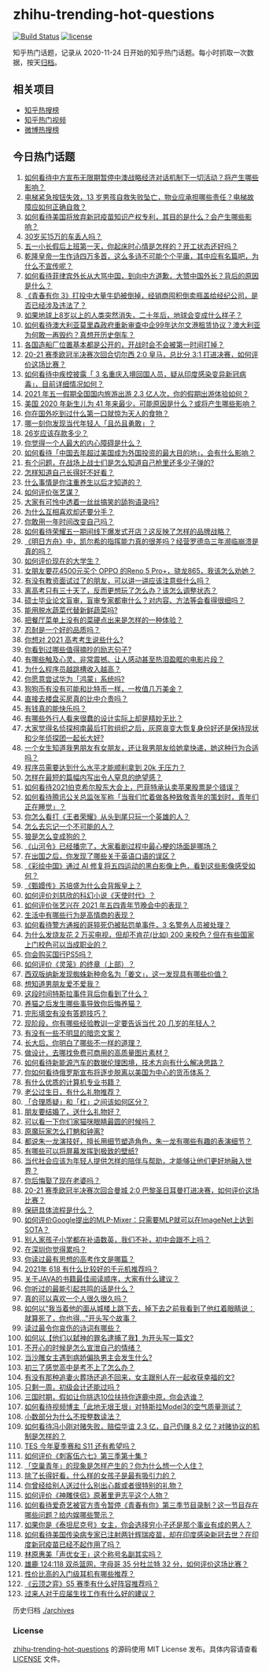# zhihu-trending-hot-questions

[![Build Status](https://github.com/justjavac/zhihu-trending-hot-questions/workflows/ci/badge.svg?branch=master)](https://github.com/justjavac/zhihu-trending-hot-questions/actions)
[![license](https://img.shields.io/github/license/justjavac/zhihu-trending-hot-questions)](https://github.com/justjavac/zhihu-trending-hot-questions/blob/master/LICENSE)

知乎热门话题，记录从 2020-11-24 日开始的知乎热门话题。每小时抓取一次数据，按天[归档](./archives)。

## 相关项目

- [知乎热搜榜](https://github.com/justjavac/zhihu-trending-top-search)
- [知乎热门视频](https://github.com/justjavac/zhihu-trending-hot-video)
- [微博热搜榜](https://github.com/justjavac/weibo-trending-hot-search)

## 今日热门话题

<!-- BEGIN -->
<!-- 最后更新时间 Thu May 06 2021 13:05:21 GMT+0800 (China Standard Time) -->

1. [如何看待中方宣布无限期暂停中澳战略经济对话机制下一切活动？将产生哪些影响？](https://www.zhihu.com/question/458017814)
2. [电梯紧急按钮失效，13
   岁男孩自救失败坠亡，物业应承担哪些责任？电梯故障应如何正确自救？](https://www.zhihu.com/question/457831377)
3. [如何看待美国将放弃新冠疫苗知识产权专利，其目的是什么？会产生哪些影响？](https://www.zhihu.com/question/458001065)
4. [30岁买15万的车丢人吗？](https://www.zhihu.com/question/448373896)
5. [五一小长假后上班第一天，你起床时心情是怎样的？开工状态还好吗？](https://www.zhihu.com/question/458010609)
6. [乾隆皇帝一生作诗四万多首，这么多诗不可能个个平庸，其中应有名篇吧，为什么不宣传呢？](https://www.zhihu.com/question/452762954)
7. [如何看待菲律宾外长从大骂中国，到向中方道歉，大赞中国外长？背后的原因是什么？](https://www.zhihu.com/question/457922516)
8. [《青春有你
   3》打投中大量牛奶被倒掉，经销商囤积倒卖瓶盖给经纪公司，是否已经涉及违法了？](https://www.zhihu.com/question/457626102)
9. [如果地球上8岁以上的人类突然消失，二十年后，地球会变成什么样子？](https://www.zhihu.com/question/456356060)
10. [如何看待澳大利亚莫里森政府重新审查中企99年达尔文港租赁协议？澳大利亚为何敢一再毁约？真想开历史倒车？](https://www.zhihu.com/question/457757110)
11. [各国造船厂位置基本都是公开的，开战时会不会被第一时间打掉？](https://www.zhihu.com/question/457603191)
12. [20-21 赛季欧冠半决赛次回合切尔西 2:0 皇马，总比分 3:1
    打进决赛，如何评价这场比赛？](https://www.zhihu.com/question/457994948)
13. [如何看待中疾控披露「 3
    名重庆入境回国人员，疑从印度感染变异新冠病毒」，目前详细情况如何？](https://www.zhihu.com/question/457919581)
14. [2021 年五一假期全国国内旅游出游 2.3
    亿人次，你的假期出游体验如何？](https://www.zhihu.com/question/458006473)
15. [美国 2020 年新生儿为 41
    年来最少，可能原因是什么？或将产生哪些影响？](https://www.zhihu.com/question/458004498)
16. [你在国外吃到过什么第一口就惊为天人的食物？](https://www.zhihu.com/question/321664580)
17. [哪一刻你发现当代年轻人「且怂且勇敢」？](https://www.zhihu.com/question/457133393)
18. [26岁应该存款多少？](https://www.zhihu.com/question/374909843)
19. [你觉得一个人最大的内心障碍是什么？](https://www.zhihu.com/question/439124825)
20. [如何看待「中国去年超过美国成为外国投资的最大目的地」，会有什么影响？](https://www.zhihu.com/question/457889779)
21. [有个问题，在战场上战士们是怎么知道自己枪里还多少子弹的?](https://www.zhihu.com/question/457546333)
22. [怎样知道自己长得好不好看？](https://www.zhihu.com/question/27471809)
23. [什么事情是你注重养生以后才知道的？](https://www.zhihu.com/question/451372641)
24. [如何评价张艺谋？](https://www.zhihu.com/question/24634355)
25. [大家有可怜中透着一丝丝搞笑的舔狗语录吗?](https://www.zhihu.com/question/410762692)
26. [为什么互相喜欢却还要分手？](https://www.zhihu.com/question/303998486)
27. [你敢用一年时间改变自己吗？](https://www.zhihu.com/question/437098355)
28. [如何看待荣耀五一期间线下爆发式开店？这反映了怎样的品牌战略？](https://www.zhihu.com/question/457915316)
29. [《明日方舟》中，凯尔希的指挥能力真的很差吗？经营罗德岛三年濒临崩溃是真的吗？](https://www.zhihu.com/question/457848959)
30. [如何评价现在的大学生？](https://www.zhihu.com/question/26452022)
31. [女朋友要花4500元买个 OPPO 的Reno 5
    Pro+，骁龙865，我该怎么劝她？](https://www.zhihu.com/question/455818485)
32. [有没有教资面试过了的朋友，可以讲一讲应该注意些什么吗？](https://www.zhihu.com/question/455156705)
33. [离高考只有三十天了，反而更想玩了怎么办？该怎么调整状态？](https://www.zhihu.com/question/457393140)
34. [硕士毕业论文盲审，盲审专家都审什么？对内容、方法等会看得很细吗？](https://www.zhihu.com/question/310076794)
35. [能用脱水蔬菜代替新鲜蔬菜吗?](https://www.zhihu.com/question/423534763)
36. [把餐厅菜单上没有的菜硬点出来是怎样的一种体验？](https://www.zhihu.com/question/277670488)
37. [忍耐是一个好的品质吗？](https://www.zhihu.com/question/46710746)
38. [你想对 2021 高考考生说些什么?](https://www.zhihu.com/question/405718464)
39. [你看到过哪些值得摘抄的励志句子?](https://www.zhihu.com/question/445896625)
40. [有哪些触及心灵、非常震撼、让人感动甚至热泪盈眶的电影片段？](https://www.zhihu.com/question/423849523)
41. [为什么程序员越跳槽收入越高？](https://www.zhihu.com/question/455248912)
42. [你愿意尝试华为「鸿蒙」系统吗?](https://www.zhihu.com/question/374012496)
43. [狗狗币有没有可能和比特币一样，一枚值几万美金？](https://www.zhihu.com/question/445598367)
44. [直接去楼盘买房真的比中介贵吗？](https://www.zhihu.com/question/393131996)
45. [有钱真的能快乐吗？](https://www.zhihu.com/question/454685979)
46. [有哪些外行人看来很蠢的设计实际上却是精妙无比？](https://www.zhihu.com/question/32189846)
47. [大家觉得名侦探柯南最后打败组织之后，灰原哀变大恢复身份好还是保持现状和少年侦探团一起长大好?](https://www.zhihu.com/question/457584898)
48. [一个女生知道我男朋友有女朋友，还让我男朋友给她拿快递，她这种行为合适吗？](https://www.zhihu.com/question/452456284)
49. [程序员需要达到什么水平才能顺利拿到 20k 无压力？](https://www.zhihu.com/question/47597895)
50. [怎样在最短的篇幅内写出令人窒息的绝望感？](https://www.zhihu.com/question/39211784)
51. [如何看待2021伯克希尔股东大会上，巴菲特承认卖苹果股票是个错误？](https://www.zhihu.com/question/457488859)
52. [如何看待腾讯公关总监张军称「当我们忙着做各种致敬青年的策划时，青年们正在睡觉」？](https://www.zhihu.com/question/457759935)
53. [你怎么看打《王者荣耀》从头到尾只玩一个英雄的人？](https://www.zhihu.com/question/299758752)
54. [怎么去忘记一个不可能的人？](https://www.zhihu.com/question/454476371)
55. [狼是怎么变成狗的？](https://www.zhihu.com/question/457687785)
56. [《山河令》已经播完了，大家看剧过程中最心梗的场面是哪场？](https://www.zhihu.com/question/451958091)
57. [在出国之后，你发现了哪些关于英语口语的误区？](https://www.zhihu.com/question/363007395)
58. [《彩绘中国》通过 AI
    修复将五四运动的黑白影像上色，看到这些影像感受如何？](https://www.zhihu.com/question/457739121)
59. [《甄嬛传》苏培盛为什么会背叛皇上？](https://www.zhihu.com/question/456242618)
60. [如何评价刘慈欣的科幻小说《天使时代》？](https://www.zhihu.com/question/50428892)
61. [如何评价张艺兴在 2021 年五四青年节晚会中的表现？](https://www.zhihu.com/question/457808500)
62. [生活中有哪些行为是高情商的表现？](https://www.zhihu.com/question/35215759)
63. [如何看待警方通报的哥猝死仍被贴罚单事件，3 名警务人员被处理？](https://www.zhihu.com/question/457851891)
64. [为什么发烧友花 2 万买电视，但却不肯花(比如) 200
    来校色？但在有些国家上门校色可以当成职业的？](https://www.zhihu.com/question/457647194)
65. [你会购买国行PS5吗？](https://www.zhihu.com/question/439176866)
66. [如何评价《灵笼》的终章（上部）？](https://www.zhihu.com/question/457072944)
67. [西双版纳新发现蜘蛛新种命名为「姜文」，这一发现具有哪些价值？](https://www.zhihu.com/question/457371552)
68. [想知道男朋友爱不爱我？](https://www.zhihu.com/question/300147312)
69. [这段时间特斯拉事件背后你看到了什么？](https://www.zhihu.com/question/455860663)
70. [养猫之后发生哪些事导致你后悔养猫？](https://www.zhihu.com/question/299176886)
71. [完形填空有没有答题技巧？](https://www.zhihu.com/question/21864589)
72. [现阶段，你有哪些经验教训一定要告诉当代 20 几岁的年轻人？](https://www.zhihu.com/question/457150056)
73. [有没有一些不明显的暗恋文案？](https://www.zhihu.com/question/426250514)
74. [长大后，你明白了哪些不一样的道理？](https://www.zhihu.com/question/45394531)
75. [做设计，去哪找免费可商用的高质量图片素材？](https://www.zhihu.com/question/294157721)
76. [如何看待新能源汽车的数据伦理困境，技术方向有什么解决思路？](https://www.zhihu.com/question/457543547)
77. [你如何看待俄罗斯宣布将逐步脱离以美国为中心的货币体系？](https://www.zhihu.com/question/457750369)
78. [有什么优质的计算机专业书籍？](https://www.zhihu.com/question/64837679)
79. [老公过生日，有什么礼物推荐？](https://www.zhihu.com/question/22873331)
80. [「合理质疑」和「杠」之间该如何区分？](https://www.zhihu.com/question/457805977)
81. [朋友要结婚了，送什么礼物好？](https://www.zhihu.com/question/20063097)
82. [可以看一下你们家猫咪眼睛最圆的时候吗？](https://www.zhihu.com/question/454066115)
83. [原魔玩家怎么打魈和钟离?](https://www.zhihu.com/question/457570662)
84. [都说朱一龙演技好，擅长用细节塑造角色，朱一龙有哪些有趣的表演细节？](https://www.zhihu.com/question/457877251)
85. [有哪些可以将屏幕发挥到极致的壁纸?](https://www.zhihu.com/question/325648700)
86. [当代社会应该为年轻人提供怎样的陪伴与帮助，才能够让他们更好地融入世界？](https://www.zhihu.com/question/457136828)
87. [你后悔娶了现在老婆吗？](https://www.zhihu.com/question/315457601)
88. [20-21 赛季欧冠半决赛次回合曼城 2:0
    巴黎圣日耳曼打进决赛，如何评价这场比赛？](https://www.zhihu.com/question/457863658)
89. [保研具体流程是什么？](https://www.zhihu.com/question/342150894)
90. [如何评价Google提出的MLP-Mixer：只需要MLP就可以在ImageNet上达到SOTA？](https://www.zhihu.com/question/457926000)
91. [别人家孩子小学都在补语数英，我们不补，初中会跟不上吗？](https://www.zhihu.com/question/437581262)
92. [在深圳你觉得累吗？](https://www.zhihu.com/question/304838170)
93. [你读过最有思想的高考作文是哪篇？](https://www.zhihu.com/question/316607757)
94. [2021年 618 有什么比较好的千元机推荐吗？](https://www.zhihu.com/question/457282188)
95. [关于JAVA的书籍最佳阅读顺序，大家有什么建议？](https://www.zhihu.com/question/269505829)
96. [你听过的最能引起共鸣的话是什么？](https://www.zhihu.com/question/37496011)
97. [真的可以喜欢一个人很久很久吗？](https://www.zhihu.com/question/457083666)
98. [如何以“我当着他的面从城楼上跳下去，掉下去之前我看到了他红着眼睛说：就算死了，你也得…”开头写个故事？](https://www.zhihu.com/question/446137328)
99. [读过最令你哀伤的诗词有哪些？](https://www.zhihu.com/question/457576263)
100. [如何以【他们以弑神的罪名逮捕了我】为开头写一篇文?](https://www.zhihu.com/question/440187946)
101. [不开心的时候是怎么宣泄自己的情绪？](https://www.zhihu.com/question/455014687)
102. [当沙雕女主遇到病娇偏执男主会发生什么?](https://www.zhihu.com/question/360315679)
103. [初三了感觉高中是考不上了怎么办？](https://www.zhihu.com/question/457421531)
104. [有没有那种追妻火葬场还追不回来，女主跟别人在一起收获幸福的文?](https://www.zhihu.com/question/408254252)
105. [只剩一周，初级会计还能过吗 ?](https://www.zhihu.com/question/454746070)
106. [三国时期，假如让你挑选10位扶持你逐鹿中原，你会选谁？](https://www.zhihu.com/question/452687156)
107. [如何看待视频博主「此地无垠王垠」对特斯拉Model3的空气质量测试？](https://www.zhihu.com/question/457805911)
108. [小数部分为什么不按整数读法？](https://www.zhihu.com/question/456963708)
109. [如何看待冯小刚对赌失败，赔偿华谊 2.3 亿，自己仍赚 8.2
     亿？对赌协议的机制是怎样的？](https://www.zhihu.com/question/457531244)
110. [TES 今年夏季赛和 S11 还有希望吗？](https://www.zhihu.com/question/454359571)
111. [如何评价《刺客伍六七》第三季第十集 ?](https://www.zhihu.com/question/457898715)
112. [「空巢青年」的现象是怎样产生的？你为什么想一个人住？](https://www.zhihu.com/question/457137124)
113. [除了长得好看，什么样的女孩子是最有吸引力的？](https://www.zhihu.com/question/432679628)
114. [你曾经给别人送过什么别出心裁或者很特别的礼物？](https://www.zhihu.com/question/23207256)
115. [如何评价《神雕侠侣》原著里尹志平这个人物？](https://www.zhihu.com/question/21966003)
116. [如何看待爱奇艺被官方责令暂停《青春有你》第三季节目录制？这一节目存在哪些问题？给内娱哪些警示？](https://www.zhihu.com/question/457851906)
117. [如果你是《泰坦尼克号》女主，你会选择穷小子还是那个事业有成的男人？](https://www.zhihu.com/question/404721566)
118. [如何看待美国传染病专家已注射两针辉瑞疫苗，却在印度感染新冠去世？在印度新冠疫苗已经不起作用了吗？](https://www.zhihu.com/question/457803433)
119. [林原惠美「声优女王」这个称号名副其实吗？](https://www.zhihu.com/question/456884531)
120. [雄鹿 124:118 双杀篮网，字母哥 35 分杜兰特 32
     分，如何评价这场比赛？](https://www.zhihu.com/question/457870431)
121. [性价比高的入门级耳机有哪些推荐？](https://www.zhihu.com/question/51811329)
122. [《云顶之弈》S5 赛季有什么好阵容推荐吗？](https://www.zhihu.com/question/454520007)
123. [过来人对于应届生找工作有什么好的建议？](https://www.zhihu.com/question/35925659)

<!-- END -->

历史归档 [./archives](./archives)

### License

[zhihu-trending-hot-questions](https://github.com/justjavac/zhihu-trending-hot-questions)
的源码使用 MIT License 发布。具体内容请查看 [LICENSE](./LICENSE) 文件。
